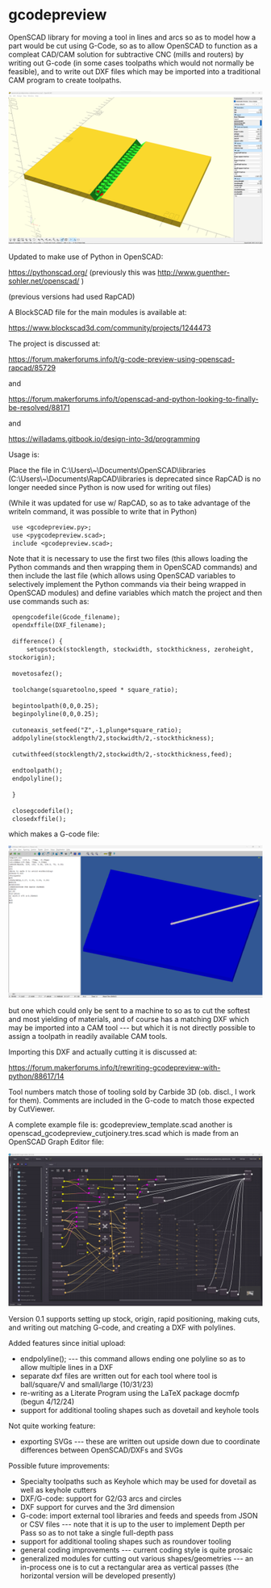  # gcodepreview

 OpenSCAD library for moving a tool in lines and arcs so as to model how a part would
 be cut using G-Code, so as to allow OpenSCAD to function as a compleat CAD/CAM solution
 for subtractive CNC (mills and routers) by writing out G-code (in some cases
 toolpaths which would not normally be feasible), and to write out DXF files
 which may be imported into a traditional CAM program to create toolpaths.

 ![OpenSCAD Cut Joinery Module](https://raw.githubusercontent.com/WillAdams/gcodepreview/main/openscad_cutjoinery.png?raw=true)

 Updated to make use of Python in OpenSCAD:

 https://pythonscad.org/ (previously this was http://www.guenther-sohler.net/openscad/ )

 (previous versions had used RapCAD)

 A BlockSCAD file for the main modules is available at:

 https://www.blockscad3d.com/community/projects/1244473

 The project is discussed at:

 https://forum.makerforums.info/t/g-code-preview-using-openscad-rapcad/85729

 and

 https://forum.makerforums.info/t/openscad-and-python-looking-to-finally-be-resolved/88171

 and

 https://willadams.gitbook.io/design-into-3d/programming

 Usage is:

 Place the file in C:\Users\\\~\Documents\OpenSCAD\libraries
 (C:\Users\\\~\Documents\RapCAD\libraries is deprecated since RapCAD is no longer
 needed since Python is now used for writing out files)

 (While it was updated for use w/ RapCAD, so as to take advantage of the writeln
 command, it was possible to write that in Python)

     use <gcodepreview.py>;
     use <pygcodepreview.scad>;
     include <gcodepreview.scad>;

 Note that it is necessary to use the first two files (this allows loading
 the Python commands and then wrapping them in OpenSCAD commands) and then
 include the last file (which allows using OpenSCAD variables to selectively
 implement the Python commands via their being wrapped in OpenSCAD modules)
 and define variables which match the project and then use commands such as:

     opengcodefile(Gcode_filename);
     opendxffile(DXF_filename);

     difference() {
         setupstock(stocklength, stockwidth, stockthickness, zeroheight, stockorigin);

     movetosafez();

     toolchange(squaretoolno,speed * square_ratio);

     begintoolpath(0,0,0.25);
     beginpolyline(0,0,0.25);

     cutoneaxis_setfeed("Z",-1,plunge*square_ratio);
     addpolyline(stocklength/2,stockwidth/2,-stockthickness);

     cutwithfeed(stocklength/2,stockwidth/2,-stockthickness,feed);

     endtoolpath();
     endpolyline();

     }

     closegcodefile();
     closedxffile();

 which makes a G-code file:

 ![OpenSCAD template G-code file](https://raw.githubusercontent.com/WillAdams/gcodepreview/main/gcodepreview_template.png?raw=true)

 but one which could only be sent to a machine to so as to cut the softest and most
 yielding of materials, and of course has a matching DXF which may be imported into
 a CAM tool --- but which it is not directly possible to assign a toolpath in readily
 available CAM tools.

 Importing this DXF and actually cutting it is discussed at:

 https://forum.makerforums.info/t/rewriting-gcodepreview-with-python/88617/14

 Tool numbers match those of tooling sold by Carbide 3D (ob. discl.,
 I work for them).
 Comments are included in the G-code to match those expected by CutViewer.

 A complete example file is: gcodepreview_template.scad another is
 openscad_gcodepreview_cutjoinery.tres.scad which is made from an
 OpenSCAD Graph Editor file:

 ![OpenSCAD Graph Editor Cut Joinery File](https://raw.githubusercontent.com/WillAdams/gcodepreview/main/OSGE_cutjoinery.png?raw=true)

 Version 0.1 supports setting up stock, origin, rapid positioning, making cuts,
 and writing out matching G-code, and creating a DXF with polylines.

 Added features since initial upload:

  - endpolyline(); --- this command allows ending one polyline so as to
                       allow multiple lines in a DXF
  - separate dxf files are written out for each tool where tool is
    ball/square/V and small/large (10/31/23)
  - re-writing as a Literate Program using the LaTeX package docmfp (begun 4/12/24)
  - support for additional tooling shapes such as dovetail and keyhole tools

 Not quite working feature:

  - exporting SVGs --- these are written out upside down due to coordinate
    differences between OpenSCAD/DXFs and SVGs

 Possible future improvements:

  - Specialty toolpaths such as Keyhole which may be used for dovetail as well as
    keyhole cutters
  - DXF/G-code: support for G2/G3 arcs and circles
  - DXF support for curves and the 3rd dimension
  - G-code: import external tool libraries and feeds and speeds from JSON or CSV files ---
    note that it is up to the user to implement Depth per Pass so as to not take a single
    full-depth pass
  - support for additional tooling shapes such as roundover tooling
  - general coding improvements --- current coding style is quite prosaic
  - generalized modules for cutting out various shapes/geometries --- an in-process one
    is to cut a rectangular area as vertical passes (the horizontal version
    will be developed presently)
